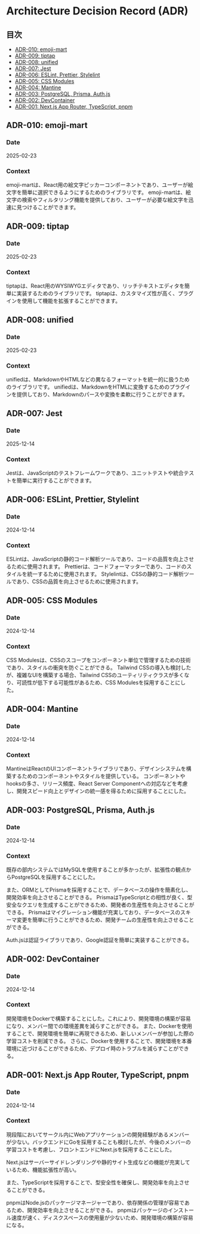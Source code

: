 # Architecture Decision Record (ADR)

## 目次

- [ADR-010: emoji-mart](#adr-010)
- [ADR-009: tiptap](#adr-009)
- [ADR-008: unified](#adr-008)
- [ADR-007: Jest](#adr-007)
- [ADR-006: ESLint, Prettier, Stylelint](#adr-006)
- [ADR-005: CSS Modules](#adr-005)
- [ADR-004: Mantine](#adr-004)
- [ADR-003: PostgreSQL, Prisma, Auth.js](#adr-003)
- [ADR-002: DevContainer](#adr-002)
- [ADR-001: Next.js App Router, TypeScript, pnpm](#adr-001)

<h2 id="adr-010">ADR-010: emoji-mart</h2>

### Date

2025-02-23

### Context

emoji-martは、React用の絵文字ピッカーコンポーネントであり、ユーザーが絵文字を簡単に選択できるようにするためのライブラリです。
emoji-martは、絵文字の検索やフィルタリング機能を提供しており、ユーザーが必要な絵文字を迅速に見つけることができます。

<h2 id="adr-009">ADR-009: tiptap</h2>

### Date

2025-02-23

### Context

tiptapは、React用のWYSIWYGエディタであり、リッチテキストエディタを簡単に実装するためのライブラリです。
tiptapは、カスタマイズ性が高く、プラグインを使用して機能を拡張することができます。

<h2 id="adr-008">ADR-008: unified</h2>

### Date

2025-02-23

### Context

unifiedは、MarkdownやHTMLなどの異なるフォーマットを統一的に扱うためのライブラリです。
unifiedは、MarkdownをHTMLに変換するためのプラグインを提供しており、Markdownのパースや変換を柔軟に行うことができます。

<h2 id="adr-007">ADR-007: Jest</h2>

### Date

2025-12-14

### Context

Jestは、JavaScriptのテストフレームワークであり、ユニットテストや統合テストを簡単に実行することができます。

<h2 id="adr-006">ADR-006: ESLint, Prettier, Stylelint</h2>

### Date

2024-12-14

### Context

ESLintは、JavaScriptの静的コード解析ツールであり、コードの品質を向上させるために使用されます。
Prettierは、コードフォーマッターであり、コードのスタイルを統一するために使用されます。
Stylelintは、CSSの静的コード解析ツールであり、CSSの品質を向上させるために使用されます。

<h2 id="adr-005">ADR-005: CSS Modules</h2>

### Date

2024-12-14

### Context

CSS Modulesは、CSSのスコープをコンポーネント単位で管理するための技術であり、スタイルの衝突を防ぐことができる。
Tailwind CSSの導入も検討したが、複雑なUIを構築する場合、Tailwind CSSのユーティリティクラスが多くなり、可読性が低下する可能性があるため、CSS Modulesを採用することにした。

<h2 id="adr-004">ADR-004: Mantine</h2>

### Date

2024-12-14

### Context

MantineはReactのUIコンポーネントライブラリであり、デザインシステムを構築するためのコンポーネントやスタイルを提供している。
コンポーネントやhooksの多さ、リリース頻度、React Server Componentへの対応などを考慮し、開発スピード向上とデザインの統一感を得るために採用することにした。

<h2 id="adr-003">ADR-003: PostgreSQL, Prisma, Auth.js</h2>

### Date

2024-12-14

### Context

既存の部内システムではMySQLを使用することが多かったが、拡張性の観点からPostgreSQLを採用することにした。

また、ORMとしてPrismaを採用することで、データベースの操作を簡素化し、開発効率を向上させることができる。
PrismaはTypeScriptとの相性が良く、型安全なクエリを生成することができるため、開発者の生産性を向上させることができる。
Prismaはマイグレーション機能が充実しており、データベースのスキーマ変更を簡単に行うことができるため、開発チームの生産性を向上させることができる。

Auth.jsは認証ライブラリであり、Google認証を簡単に実装することができる。

<h2 id="adr-002">ADR-002: DevContainer</h2>

### Date

2024-12-14

### Context

開発環境をDockerで構築することにした。これにより、開発環境の構築が容易になり、メンバー間での環境差異を減らすことができる。
また、Dockerを使用することで、開発環境を簡単に再現できるため、新しいメンバーが参加した際の学習コストを削減できる。
さらに、Dockerを使用することで、開発環境を本番環境に近づけることができるため、デプロイ時のトラブルを減らすことができる。

<h2 id="adr-001">ADR-001: Next.js App Router, TypeScript, pnpm</h2>

### Date

2024-12-14

### Context

現段階においてサークル内にWebアプリケーションの開発経験があるメンバーが少ない。バックエンドにGoを採用することも検討したが、今後のメンバーの学習コストを考慮し、フロントエンドにNext.jsを採用することにした。

Next.jsはサーバーサイドレンダリングや静的サイト生成などの機能が充実しているため、機能拡張性が高い。

また、TypeScriptを採用することで、型安全性を確保し、開発効率を向上させることができる。

pnpmはNode.jsのパッケージマネージャーであり、依存関係の管理が容易であるため、開発効率を向上させることができる。
pnpmはパッケージのインストール速度が速く、ディスクスペースの使用量が少ないため、開発環境の構築が容易になる。

